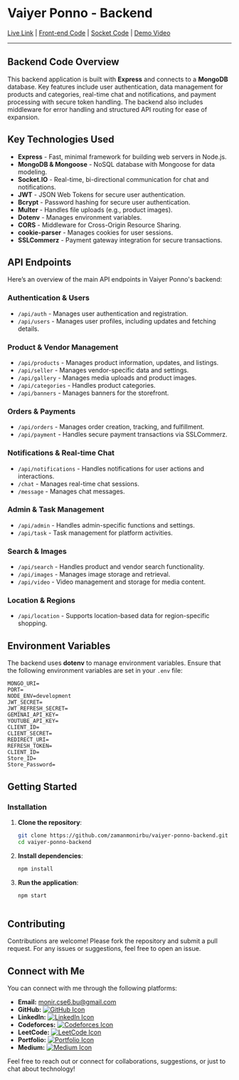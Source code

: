 # Vaiyer Ponno - Backend

[Live Link](https://vaiyer-ponno-client.vercel.app/) |  [Front-end Code](https://github.com/zamanmonirbu/vaiyer-ponno-client.git) |
 [Socket Code](https://github.com/zamanmonirbu/vaiyer-ponno-socket) |
[Demo Video](https://demo-video-link.com)


---

## Backend Code Overview

This backend application is built with **Express** and connects to a **MongoDB** database. Key features include user authentication, data management for products and categories, real-time chat and notifications, and payment processing with secure token handling. The backend also includes middleware for error handling and structured API routing for ease of expansion.

## Key Technologies Used

- **Express** - Fast, minimal framework for building web servers in Node.js.
- **MongoDB & Mongoose** - NoSQL database with Mongoose for data modeling.
- **Socket.IO** - Real-time, bi-directional communication for chat and notifications.
- **JWT** - JSON Web Tokens for secure user authentication.
- **Bcrypt** - Password hashing for secure user authentication.
- **Multer** - Handles file uploads (e.g., product images).
- **Dotenv** - Manages environment variables.
- **CORS** - Middleware for Cross-Origin Resource Sharing.
- **cookie-parser** - Manages cookies for user sessions.
- **SSLCommerz** - Payment gateway integration for secure transactions.

## API Endpoints

Here’s an overview of the main API endpoints in Vaiyer Ponno's backend:

### Authentication & Users
- `/api/auth` - Manages user authentication and registration.
- `/api/users` - Manages user profiles, including updates and fetching details.

### Product & Vendor Management
- `/api/products` - Manages product information, updates, and listings.
- `/api/seller` - Manages vendor-specific data and settings.
- `/api/gallery` - Manages media uploads and product images.
- `/api/categories` - Handles product categories.
- `/api/banners` - Manages banners for the storefront.
  
### Orders & Payments
- `/api/orders` - Manages order creation, tracking, and fulfillment.
- `/api/payment` - Handles secure payment transactions via SSLCommerz.

### Notifications & Real-time Chat
- `/api/notifications` - Handles notifications for user actions and interactions.
- `/chat` - Manages real-time chat sessions.
- `/message` - Manages chat messages.

### Admin & Task Management
- `/api/admin` - Handles admin-specific functions and settings.
- `/api/task` - Task management for platform activities.

### Search & Images
- `/api/search` - Handles product and vendor search functionality.
- `/api/images` - Manages image storage and retrieval.
- `/api/video` - Video management and storage for media content.

### Location & Regions
- `/api/location` - Supports location-based data for region-specific shopping.

## Environment Variables

The backend uses **dotenv** to manage environment variables. Ensure that the following environment variables are set in your `.env` file:

```env
MONGO_URI=
PORT=
NODE_ENV=development
JWT_SECRET=
JWT_REFRESH_SECRET=
GEMINAI_API_KEY=
YOUTUBE_API_KEY=
CLIENT_ID=
CLIENT_SECRET=
REDIRECT_URI=
REFRESH_TOKEN=
CLIENT_ID=
Store_ID=
Store_Password=
```


## Getting Started

### Installation

1. **Clone the repository**:
    ```bash
    git clone https://github.com/zamanmonirbu/vaiyer-ponno-backend.git
    cd vaiyer-ponno-backend
    ```

2. **Install dependencies**:
    ```bash
    npm install
    ````

4. **Run the application**:
    ```bash
    npm start



## Contributing

Contributions are welcome! Please fork the repository and submit a pull request. For any issues or suggestions, feel free to open an issue.

## Connect with Me

You can connect with me through the following platforms:

- **Email:** [monir.cse6.bu@gmail.com](mailto:monir.cse6.bu@gmail.com)
- **GitHub:** [![GitHub Icon](https://img.shields.io/badge/GitHub-100000?style=for-the-badge&logo=github&logoColor=white)](https://github.com/zamanmonirbu)
- **LinkedIn:** [![LinkedIn Icon](https://img.shields.io/badge/LinkedIn-0077B5?style=for-the-badge&logo=linkedin&logoColor=white)](https://www.linkedin.com/in/mdmoniruzzamanbu/)
- **Codeforces:** [![Codeforces Icon](https://img.shields.io/badge/Codeforces-00FF00?style=for-the-badge&logo=codeforces&logoColor=white)](https://codeforces.com/profile/ZaMo)
- **LeetCode:** [![LeetCode Icon](https://img.shields.io/badge/LeetCode-FFA116?style=for-the-badge&logo=leetcode&logoColor=white)](https://leetcode.com/u/moniruzzamancse6/)
- **Portfolio:** [![Portfolio Icon](https://img.shields.io/badge/Portfolio-000000?style=for-the-badge&logo=codeforces&logoColor=white)](https://moniruzzamanbu.netlify.app/)
- **Medium:** [![Medium Icon](https://img.shields.io/badge/Medium-12100E?style=for-the-badge&logo=medium&logoColor=white)](https://medium.com/@zamanmonirbu)

Feel free to reach out or connect for collaborations, suggestions, or just to chat about technology!

